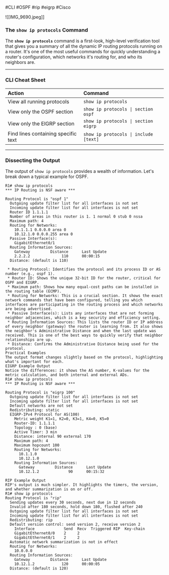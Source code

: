 #CLI #OSPF #rip #eigrp #Cisco 

![[IMG_9690.jpeg]]

### The `show ip protocols` Command

The **`show ip protocols`** command is a first-look, high-level verification tool that gives you a summary of all the dynamic IP routing protocols running on a router. It's one of the most useful commands for quickly understanding a router's configuration, which networks it's routing for, and who its neighbors are.

***

### **CLI Cheat Sheet**

| Action | Command |
| :--- | :--- |
| View all running protocols | `show ip protocols` |
| View only the OSPF section | `show ip protocols \| section ospf` |
| View only the EIGRP section | `show ip protocols \| section eigrp` |
| Find lines containing specific text | `show ip protocols \| include [text]` |

***

### **Dissecting the Output**

The output of `show ip protocols` provides a wealth of information. Let's break down a typical example for OSPF.

```cisco
R1# show ip protocols
*** IP Routing is NSF aware ***

Routing Protocol is "ospf 1"
  Outgoing update filter list for all interfaces is not set
  Incoming update filter list for all interfaces is not set
  Router ID 1.1.1.1
  Number of areas in this router is 1. 1 normal 0 stub 0 nssa
  Maximum path: 4
  Routing for Networks:
    10.1.1.1 0.0.0.0 area 0
    10.12.1.0 0.0.0.255 area 0
  Passive Interface(s):
    GigabitEthernet0/1
  Routing Information Sources:
    Gateway         Distance      Last Update
    2.2.2.2              110      00:00:15
  Distance: (default is 110)

 * Routing Protocol: Identifies the protocol and its process ID or AS number (e.g., ospf 1).
 * Router ID: Shows the unique 32-bit ID for the router, critical for OSPF and EIGRP.
 * Maximum path: Shows how many equal-cost paths can be installed in the routing table (ECMP).
 * Routing for Networks: This is a crucial section. It shows the exact network commands that have been configured, telling you which interfaces are participating in the routing process and which networks are being advertised.
 * Passive Interface(s): Lists any interfaces that are not forming neighbor adjacencies, which is a key security and efficiency setting.
 * Routing Information Sources: This lists the router ID or IP address of every neighbor (gateway) the router is learning from. It also shows the neighbor's Administrative Distance and when the last update was received. This is one of the best ways to quickly verify that neighbor relationships are up.
 * Distance: Confirms the Administrative Distance being used for the protocol.
Practical Examples
The output format changes slightly based on the protocol, highlighting what's important for each.
EIGRP Example Output
Notice the differences: it shows the AS number, K-values for the metric calculation, and both internal and external ADs.
R1# show ip protocols
*** IP Routing is NSF aware ***

Routing Protocol is "eigrp 100"
  Outgoing update filter list for all interfaces is not set
  Incoming update filter list for all interfaces is not set
  Default networks are not set
  Redistributing: static
  EIGRP-IPv4 Protocol for AS(100)
    Metric weight K1=1, K2=0, K3=1, K4=0, K5=0
    Router-ID: 1.1.1.1
    Topology : 0 (base)
    Active Timer: 3 min
    Distance: internal 90 external 170
    Maximum path: 4
    Maximum hopcount 100
    Routing for Networks:
      10.1.1.0
      10.12.1.0
    Routing Information Sources:
      Gateway         Distance      Last Update
      10.12.1.2             90      00:15:32

RIP Example Output
RIP's output is much simpler. It highlights the timers, the version, and whether summarization is on or off.
R1# show ip protocols
Routing Protocol is "rip"
  Sending updates every 30 seconds, next due in 12 seconds
  Invalid after 180 seconds, hold down 180, flushed after 240
  Outgoing update filter list for all interfaces is not set
  Incoming update filter list for all interfaces is not set
  Redistributing: rip
  Default version control: send version 2, receive version 2
    Interface             Send  Recv  Triggered RIP  Key-chain
    GigabitEthernet0/0    2     2
    GigabitEthernet0/1    2     2
  Automatic network summarization is not in effect
  Routing for Networks:
    10.0.0.0
  Routing Information Sources:
    Gateway         Distance      Last Update
    10.12.1.2            120      00:00:05
  Distance: (default is 120)


